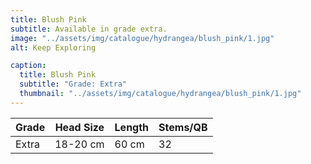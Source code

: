 ```yaml
---
title: Blush Pink
subtitle: Available in grade extra.
image: "../assets/img/catalogue/hydrangea/blush_pink/1.jpg"
alt: Keep Exploring

caption: 
  title: Blush Pink
  subtitle: "Grade: Extra"
  thumbnail: "../assets/img/catalogue/hydrangea/blush_pink/1.jpg"
---
```







| Grade | Head Size | Length | Stems/QB |
|-------|-----------|--------|----------|
| Extra |  18-20 cm | 60 cm  |    32    |


